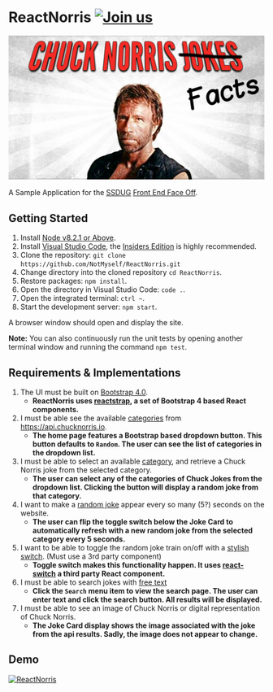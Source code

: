 # ReactNorris [![Join us](https://webtasks.iamnotmyself.com/notmyself/ssdug-slackin/badge.svg)](https://webtasks.iamnotmyself.com/notmyself/ssdug-slackin/)

![Gringotts](/docs/images/react-norris.jpg?raw=true "ReactNorris")

A Sample Application for the [SSDUG](https://ssdug.org) [Front End Face Off](https://github.com/ssdug/FrontEndFaceOff).

## Getting Started

1. Install [Node v8.2.1 or Above](https://nodejs.org/en/).
1. Install [Visual Studio Code](https://code.visualstudio.com/), the [Insiders Edition](https://code.visualstudio.com/insiders) is highly recommended.
1. Clone the repository: `git clone https://github.com/NotMyself/ReactNorris.git`
1. Change directory into the cloned repository `cd ReactNorris`.
1. Restore packages: `npm install`.
1. Open the directory in Visual Studio Code: `code .`.
1. Open the integrated terminal: `ctrl ~`.
1. Start the development server: `npm start`.

A browser window should open and display the site.

**Note:** You can also continuously run the unit tests by opening another terminal window and running the command `npm test`.

## Requirements & Implementations

1. The UI must be built on [Bootstrap 4.0](https://getbootstrap.com/).
   * **ReactNorris uses [reactstrap](https://reactstrap.github.io/), a set of Bootstrap 4 based React components.**
1. I must be able see the available [categories](https://api.chucknorris.io/jokes/categories) from https://api.chucknorris.io.
   * **The home page features a Bootstrap based dropdown button. This button defaults to `Random`. The user can see the list of categories in the dropdown list.**
1. I must be able to select an available [category](https://api.chucknorris.io/jokes/categories), and retrieve a Chuck Norris joke from the selected category.
   * **The user can select any of the categories of Chuck Jokes from the dropdown list. Clicking the button will display a random joke from that category.**
1. I want to make a [random joke](https://api.chucknorris.io/jokes/random) appear every so many (5?) seconds on the website.
   * **The user can flip the toggle switch below the Joke Card to automatically refresh with a new random joke from the selected category every 5 seconds.**
1. I want to be able to toggle the random joke train on/off with a [stylish switch](http://cdn.cssflow.com/snippets/simple-toggle-switch/preview-260.png). (Must use a 3rd party component)
   * **Toggle switch makes this functionality happen. It uses [react-switch](https://github.com/yogaboll/react-switch) a third party React component.**
1. I must be able to search jokes with [free text](https://api.chucknorris.io/jokes/search?query={query})
   * **Click the `Search` menu item to view the search page. The user can enter text and click the search button. All results will be displayed.**
1. I must be able to see an image of Chuck Norris or digital representation of Chuck Norris.
   * **The Joke Card display shows the image associated with the joke from the api results. Sadly, the image does not appear to change.**

## Demo

[![ReactNorris](http://img.youtube.com/vi/Tm0Cg5u1Zjo/0.jpg)](http://www.youtube.com/watch?v=Tm0Cg5u1Zjo)
